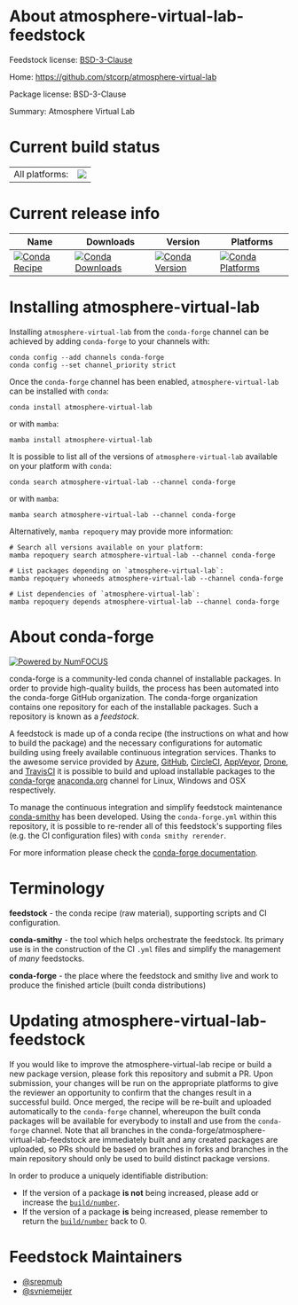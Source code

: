 About atmosphere-virtual-lab-feedstock
======================================

Feedstock license: [BSD-3-Clause](https://github.com/conda-forge/atmosphere-virtual-lab-feedstock/blob/main/LICENSE.txt)

Home: https://github.com/stcorp/atmosphere-virtual-lab

Package license: BSD-3-Clause

Summary: Atmosphere Virtual Lab

Current build status
====================


<table><tr><td>All platforms:</td>
    <td>
      <a href="https://dev.azure.com/conda-forge/feedstock-builds/_build/latest?definitionId=16190&branchName=main">
        <img src="https://dev.azure.com/conda-forge/feedstock-builds/_apis/build/status/atmosphere-virtual-lab-feedstock?branchName=main">
      </a>
    </td>
  </tr>
</table>

Current release info
====================

| Name | Downloads | Version | Platforms |
| --- | --- | --- | --- |
| [![Conda Recipe](https://img.shields.io/badge/recipe-atmosphere--virtual--lab-green.svg)](https://anaconda.org/conda-forge/atmosphere-virtual-lab) | [![Conda Downloads](https://img.shields.io/conda/dn/conda-forge/atmosphere-virtual-lab.svg)](https://anaconda.org/conda-forge/atmosphere-virtual-lab) | [![Conda Version](https://img.shields.io/conda/vn/conda-forge/atmosphere-virtual-lab.svg)](https://anaconda.org/conda-forge/atmosphere-virtual-lab) | [![Conda Platforms](https://img.shields.io/conda/pn/conda-forge/atmosphere-virtual-lab.svg)](https://anaconda.org/conda-forge/atmosphere-virtual-lab) |

Installing atmosphere-virtual-lab
=================================

Installing `atmosphere-virtual-lab` from the `conda-forge` channel can be achieved by adding `conda-forge` to your channels with:

```
conda config --add channels conda-forge
conda config --set channel_priority strict
```

Once the `conda-forge` channel has been enabled, `atmosphere-virtual-lab` can be installed with `conda`:

```
conda install atmosphere-virtual-lab
```

or with `mamba`:

```
mamba install atmosphere-virtual-lab
```

It is possible to list all of the versions of `atmosphere-virtual-lab` available on your platform with `conda`:

```
conda search atmosphere-virtual-lab --channel conda-forge
```

or with `mamba`:

```
mamba search atmosphere-virtual-lab --channel conda-forge
```

Alternatively, `mamba repoquery` may provide more information:

```
# Search all versions available on your platform:
mamba repoquery search atmosphere-virtual-lab --channel conda-forge

# List packages depending on `atmosphere-virtual-lab`:
mamba repoquery whoneeds atmosphere-virtual-lab --channel conda-forge

# List dependencies of `atmosphere-virtual-lab`:
mamba repoquery depends atmosphere-virtual-lab --channel conda-forge
```


About conda-forge
=================

[![Powered by
NumFOCUS](https://img.shields.io/badge/powered%20by-NumFOCUS-orange.svg?style=flat&colorA=E1523D&colorB=007D8A)](https://numfocus.org)

conda-forge is a community-led conda channel of installable packages.
In order to provide high-quality builds, the process has been automated into the
conda-forge GitHub organization. The conda-forge organization contains one repository
for each of the installable packages. Such a repository is known as a *feedstock*.

A feedstock is made up of a conda recipe (the instructions on what and how to build
the package) and the necessary configurations for automatic building using freely
available continuous integration services. Thanks to the awesome service provided by
[Azure](https://azure.microsoft.com/en-us/services/devops/), [GitHub](https://github.com/),
[CircleCI](https://circleci.com/), [AppVeyor](https://www.appveyor.com/),
[Drone](https://cloud.drone.io/welcome), and [TravisCI](https://travis-ci.com/)
it is possible to build and upload installable packages to the
[conda-forge](https://anaconda.org/conda-forge) [anaconda.org](https://anaconda.org/)
channel for Linux, Windows and OSX respectively.

To manage the continuous integration and simplify feedstock maintenance
[conda-smithy](https://github.com/conda-forge/conda-smithy) has been developed.
Using the ``conda-forge.yml`` within this repository, it is possible to re-render all of
this feedstock's supporting files (e.g. the CI configuration files) with ``conda smithy rerender``.

For more information please check the [conda-forge documentation](https://conda-forge.org/docs/).

Terminology
===========

**feedstock** - the conda recipe (raw material), supporting scripts and CI configuration.

**conda-smithy** - the tool which helps orchestrate the feedstock.
                   Its primary use is in the construction of the CI ``.yml`` files
                   and simplify the management of *many* feedstocks.

**conda-forge** - the place where the feedstock and smithy live and work to
                  produce the finished article (built conda distributions)


Updating atmosphere-virtual-lab-feedstock
=========================================

If you would like to improve the atmosphere-virtual-lab recipe or build a new
package version, please fork this repository and submit a PR. Upon submission,
your changes will be run on the appropriate platforms to give the reviewer an
opportunity to confirm that the changes result in a successful build. Once
merged, the recipe will be re-built and uploaded automatically to the
`conda-forge` channel, whereupon the built conda packages will be available for
everybody to install and use from the `conda-forge` channel.
Note that all branches in the conda-forge/atmosphere-virtual-lab-feedstock are
immediately built and any created packages are uploaded, so PRs should be based
on branches in forks and branches in the main repository should only be used to
build distinct package versions.

In order to produce a uniquely identifiable distribution:
 * If the version of a package **is not** being increased, please add or increase
   the [``build/number``](https://docs.conda.io/projects/conda-build/en/latest/resources/define-metadata.html#build-number-and-string).
 * If the version of a package **is** being increased, please remember to return
   the [``build/number``](https://docs.conda.io/projects/conda-build/en/latest/resources/define-metadata.html#build-number-and-string)
   back to 0.

Feedstock Maintainers
=====================

* [@srepmub](https://github.com/srepmub/)
* [@svniemeijer](https://github.com/svniemeijer/)

